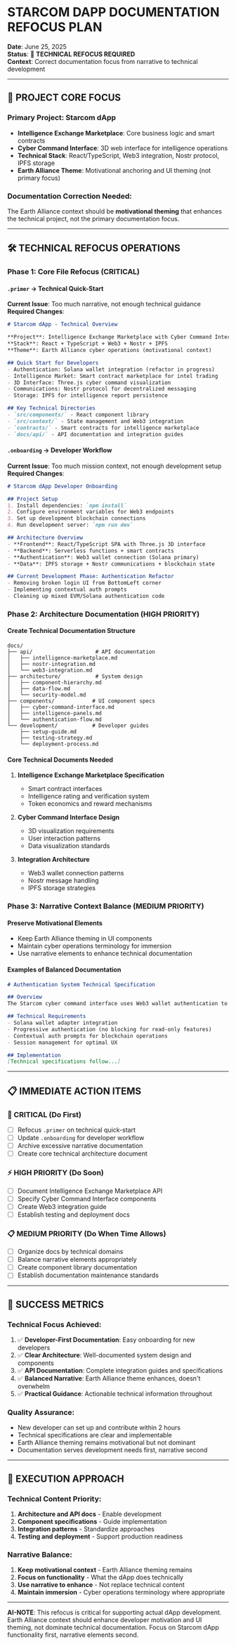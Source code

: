 # STARCOM DAPP DOCUMENTATION REFOCUS PLAN

**Date**: June 25, 2025  
**Status**: 🎯 **TECHNICAL REFOCUS REQUIRED**  
**Context**: Correct documentation focus from narrative to technical development  

---

## 🚀 **PROJECT CORE FOCUS**

### **Primary Project: Starcom dApp**
- **Intelligence Exchange Marketplace**: Core business logic and smart contracts
- **Cyber Command Interface**: 3D web interface for intelligence operations  
- **Technical Stack**: React/TypeScript, Web3 integration, Nostr protocol, IPFS storage
- **Earth Alliance Theme**: Motivational anchoring and UI theming (not primary focus)

### **Documentation Correction Needed:**
The Earth Alliance context should be **motivational theming** that enhances the technical project, not the primary documentation focus.

---

## 🛠️ **TECHNICAL REFOCUS OPERATIONS**

### **Phase 1: Core File Refocus (CRITICAL)**

#### **`.primer` → Technical Quick-Start**
**Current Issue**: Too much narrative, not enough technical guidance  
**Required Changes**:
```markdown
# Starcom dApp - Technical Overview

**Project**: Intelligence Exchange Marketplace with Cyber Command Interface
**Stack**: React + TypeScript + Web3 + Nostr + IPFS
**Theme**: Earth Alliance cyber operations (motivational context)

## Quick Start for Developers
- Authentication: Solana wallet integration (refactor in progress)
- Intelligence Market: Smart contract marketplace for intel trading
- 3D Interface: Three.js cyber command visualization
- Communications: Nostr protocol for decentralized messaging
- Storage: IPFS for intelligence report persistence

## Key Technical Directories
- `src/components/` - React component library
- `src/context/` - State management and Web3 integration  
- `contracts/` - Smart contracts for intelligence marketplace
- `docs/api/` - API documentation and integration guides
```

#### **`.onboarding` → Developer Workflow**
**Current Issue**: Too much mission context, not enough development setup  
**Required Changes**:
```markdown
# Starcom dApp Developer Onboarding

## Project Setup
1. Install dependencies: `npm install`
2. Configure environment variables for Web3 endpoints
3. Set up development blockchain connections
4. Run development server: `npm run dev`

## Architecture Overview
- **Frontend**: React/TypeScript SPA with Three.js 3D interface
- **Backend**: Serverless functions + smart contracts
- **Authentication**: Web3 wallet connection (Solana primary)
- **Data**: IPFS storage + Nostr communications + blockchain state

## Current Development Phase: Authentication Refactor
- Removing broken login UI from BottomLeft corner
- Implementing contextual auth prompts
- Cleaning up mixed EVM/Solana authentication code
```

### **Phase 2: Architecture Documentation (HIGH PRIORITY)**

#### **Create Technical Documentation Structure**
```
docs/
├── api/                    # API documentation
│   ├── intelligence-marketplace.md
│   ├── nostr-integration.md
│   └── web3-integration.md
├── architecture/           # System design
│   ├── component-hierarchy.md
│   ├── data-flow.md
│   └── security-model.md
├── components/            # UI component specs
│   ├── cyber-command-interface.md
│   ├── intelligence-panels.md
│   └── authentication-flow.md
└── development/           # Developer guides
    ├── setup-guide.md
    ├── testing-strategy.md
    └── deployment-process.md
```

#### **Core Technical Documents Needed**
1. **Intelligence Exchange Marketplace Specification**
   - Smart contract interfaces
   - Intelligence rating and verification system
   - Token economics and reward mechanisms

2. **Cyber Command Interface Design**
   - 3D visualization requirements
   - User interaction patterns
   - Data visualization standards

3. **Integration Architecture**
   - Web3 wallet connection patterns
   - Nostr message handling
   - IPFS storage strategies

### **Phase 3: Narrative Context Balance (MEDIUM PRIORITY)**

#### **Preserve Motivational Elements**
- Keep Earth Alliance theming in UI components
- Maintain cyber operations terminology for immersion
- Use narrative elements to enhance technical documentation

#### **Examples of Balanced Documentation**
```markdown
# Authentication System Technical Specification

## Overview
The Starcom cyber command interface uses Web3 wallet authentication to enable secure intelligence operations. Earth Alliance operatives connect via Solana wallets to access the decentralized intelligence marketplace.

## Technical Requirements
- Solana wallet adapter integration
- Progressive authentication (no blocking for read-only features)
- Contextual auth prompts for blockchain operations
- Session management for optimal UX

## Implementation
[Technical specifications follow...]
```

---

## 📋 **IMMEDIATE ACTION ITEMS**

### **🚨 CRITICAL (Do First)**
- [ ] Refocus `.primer` on technical quick-start
- [ ] Update `.onboarding` for developer workflow
- [ ] Archive excessive narrative documentation
- [ ] Create core technical architecture document

### **⚡ HIGH PRIORITY (Do Soon)**
- [ ] Document Intelligence Exchange Marketplace API
- [ ] Specify Cyber Command Interface components
- [ ] Create Web3 integration guide
- [ ] Establish testing and deployment docs

### **📋 MEDIUM PRIORITY (Do When Time Allows)**
- [ ] Organize docs by technical domains
- [ ] Balance narrative elements appropriately
- [ ] Create component library documentation
- [ ] Establish documentation maintenance standards

---

## 🎯 **SUCCESS METRICS**

### **Technical Focus Achieved:**
1. ✅ **Developer-First Documentation**: Easy onboarding for new developers
2. ✅ **Clear Architecture**: Well-documented system design and components
3. ✅ **API Documentation**: Complete integration guides and specifications
4. ✅ **Balanced Narrative**: Earth Alliance theme enhances, doesn't overwhelm
5. ✅ **Practical Guidance**: Actionable technical information throughout

### **Quality Assurance:**
- New developer can set up and contribute within 2 hours
- Technical specifications are clear and implementable
- Earth Alliance theming remains motivational but not dominant
- Documentation serves development needs first, narrative second

---

## 🔧 **EXECUTION APPROACH**

### **Technical Content Priority:**
1. **Architecture and API docs** - Enable development
2. **Component specifications** - Guide implementation  
3. **Integration patterns** - Standardize approaches
4. **Testing and deployment** - Support production readiness

### **Narrative Balance:**
1. **Keep motivational context** - Earth Alliance theming remains
2. **Focus on functionality** - What the dApp does technically
3. **Use narrative to enhance** - Not replace technical content
4. **Maintain immersion** - Cyber operations terminology where appropriate

---

**AI-NOTE**: This refocus is critical for supporting actual dApp development. Earth Alliance context should enhance developer motivation and UI theming, not dominate technical documentation. Focus on Starcom dApp functionality first, narrative elements second.
